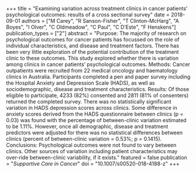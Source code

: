 +++
title = "Examining variation across treatment clinics in cancer patients’ psychological outcomes: results of a cross sectional survey"
date = 2018-09-01
authors = ["M Carey", "R Sanson-Fisher", "T Clinton-McHarg", "A Boyes", "I Olver", "C Oldmeadow", "C Paul", "C D’Este", "F Henskens"]
publication_types = ["2"]
abstract = "Purpose: The majority of research on psychological outcomes for cancer patients has focussed on the role of individual characteristics, and disease and treatment factors. There has been very little exploration of the potential contribution of the treatment clinic to these outcomes. This study explored whether there is variation among clinics in cancer patients’ psychological outcomes. Methods: Cancer outpatients were recruited from 22 medical oncology and haematology clinics in Australia. Participants completed a pen and paper survey including the Hospital Anxiety and Depression Scale (HADS), as well as sociodemographic, disease and treatment characteristics. Results: Of those eligible to participate, 4233 (82%) consented and 2811 (81% of consenters) returned the completed survey. There was no statistically significant variation in HADS depression scores across clinics. Some difference in anxiety scores derived from the HADS questionnaire between clinics (p = 0.03) was found with the percentage of between-clinic variation estimated to be 1.11%. However, once all demographic, disease and treatment predictors were adjusted for there was no statistical differences between clinics (percent of between-clinic variation = 0.53%; p = 0.1415). Conclusions: Psychological outcomes were not found to vary between clinics. Other sources of variation including patient characteristics may over-ride between-clinic variability, if it exists."
featured = false
publication = "*Supportive Care in Cancer*"
doi = "10.1007/s00520-018-4188-z"
+++


